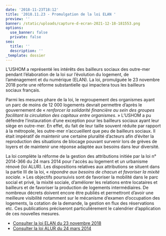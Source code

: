 ```yaml
---
date: '2018-11-23T18:12'
title: '2018.11.23 - Promulgation de la loi ELAN '
preview: ''
banner: /static/uploads/capture-d-ecran-2021-12-18-181553.png
options:
  use_banner: false
  private: false
seo:
  title: ''
  description: ''
_template: dossier
---
```


L’USHOM a représenté les intérêts des bailleurs sociaux des outre-mer pendant l’élaboration de la loi sur l’évolution du logement, de l’aménagement et du numérique (ELAN). La loi, promulguée le 23 novembre 2018 porte une réforme substantielle qui impactera tous les bailleurs sociaux français.

Parmi les mesures phare de la loi, le regroupement des organismes ayant un parc de moins de 12 000 logements devrait permettre d’après le gouvernement de « _renforcer la solidarité financière au sein des groupes facilitant la circulation des capitaux entre organismes_. » L’USHOM a pu défendre l’instauration d’une exception pour les bailleurs sociaux ayant leur siège en outre-mer. En effet, du fait de leur taille souvent réduite par rapport à la métropole, les outre-mer n’accueillent que peu de bailleurs sociaux. Il était impératif de maintenir une certaine pluralité d’acteurs afin d’éviter la reproduction des situations de blocage pouvant survenir lors de grèves de loyers et de maintenir une réponse adaptée aux besoins dans leur diversité.

La loi complète la réforme de la gestion des attributions initiée par la loi n° 2014-366 du 24 mars 2014 pour l'accès au logement et un urbanisme rénové (loi ALUR). Les dispositions relatives aux attributions se situent dans la partie III de la loi, « _répondre aux besoins de chacun et favoriser la mixité sociale._ » Les objectifs poursuivis sont de favoriser la mobilité dans le parc social et privé, la mixité sociale, d’améliorer les relations entre locataires et bailleurs et de favoriser la production de logements intermédiaires. De nombreux décrets doivent encore être publiés et permettront d’avoir une meilleure visibilité notamment sur le mécanisme d’examen d’occupation des logements, la cotation de la demande, la gestion en flux des réservations etc. Ces publications préciseront particulièrement le calendrier d’application de ces nouvelles mesures.

* [Consulter la loi ELAN du 23 novembre 2018](https://www.legifrance.gouv.fr/jorf/id/JORFTEXT000037639478/)
* [Consulter la loi ALUR du 24 mars 2014](https://www.legifrance.gouv.fr/loda/id/JORFTEXT000028772256/2020-09-12/)
